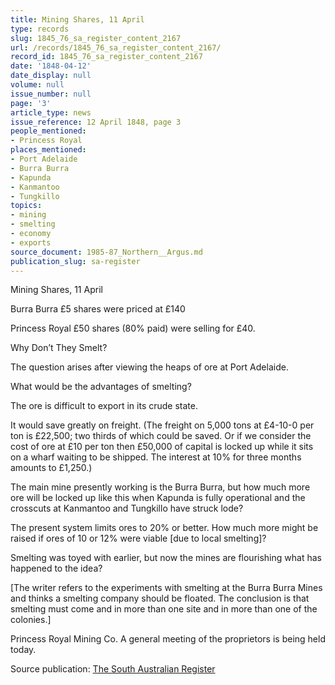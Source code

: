 ```yaml
---
title: Mining Shares, 11 April
type: records
slug: 1845_76_sa_register_content_2167
url: /records/1845_76_sa_register_content_2167/
record_id: 1845_76_sa_register_content_2167
date: '1848-04-12'
date_display: null
volume: null
issue_number: null
page: '3'
article_type: news
issue_reference: 12 April 1848, page 3
people_mentioned:
- Princess Royal
places_mentioned:
- Port Adelaide
- Burra Burra
- Kapunda
- Kanmantoo
- Tungkillo
topics:
- mining
- smelting
- economy
- exports
source_document: 1985-87_Northern__Argus.md
publication_slug: sa-register
---
```


Mining Shares, 11 April

Burra Burra 		£5 shares were priced at £140

Princess Royal		£50 shares (80% paid) were selling for £40.

Why Don’t They Smelt?

The question arises after viewing the heaps of ore at Port Adelaide.

What would be the advantages of smelting?

The ore is difficult to export in its crude state.

It would save greatly on freight. (The freight on 5,000 tons at £4-10-0 per ton is £22,500; two thirds of which could be saved.  Or if we consider the cost of ore at £10 per ton then £50,000 of capital is locked up while it sits on a wharf waiting to be shipped.  The interest at 10% for three months amounts to £1,250.)

The main mine presently working is the Burra Burra, but how much more ore will be locked up like this when Kapunda is fully operational and the crosscuts at Kanmantoo and Tungkillo have struck lode?

The present system limits ores to 20% or better.  How much more might be raised if ores of 10 or 12% were viable [due to local smelting]?

Smelting was toyed with earlier, but now the mines are flourishing what has happened to the idea?

[The writer refers to the experiments with smelting at the Burra Burra Mines and thinks a smelting company should be floated.  The conclusion is that smelting must come and in more than one site and in more than one of the colonies.]

Princess Royal Mining Co.  A general meeting of the proprietors is being held today.

Source publication: [The South Australian Register](/publications/sa-register/)
